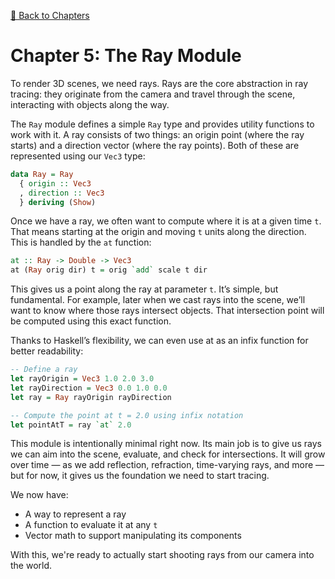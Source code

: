 [🔗 Back to Chapters](/README.md#-chapters)

# Chapter 5: The Ray Module

To render 3D scenes, we need rays. Rays are the core abstraction in ray tracing: they originate from the camera and travel through the scene, interacting with objects along the way.

The `Ray` module defines a simple `Ray` type and provides utility functions to work with it. A ray consists of two things: an origin point (where the ray starts) and a direction vector (where the ray points). Both of these are represented using our `Vec3` type:

```haskell
data Ray = Ray
  { origin :: Vec3
  , direction :: Vec3
  } deriving (Show)
```

Once we have a ray, we often want to compute where it is at a given time `t`. That means starting at the origin and moving `t` units along the direction. This is handled by the `at` function:

```haskell
at :: Ray -> Double -> Vec3
at (Ray orig dir) t = orig `add` scale t dir
```

This gives us a point along the ray at parameter `t`. It’s simple, but fundamental. For example, later when we cast rays into the scene, we’ll want to know where those rays intersect objects. That intersection point will be computed using this exact function.

Thanks to Haskell’s flexibility, we can even use at as an infix function for better readability:

```haskell
-- Define a ray
let rayOrigin = Vec3 1.0 2.0 3.0
let rayDirection = Vec3 0.0 1.0 0.0
let ray = Ray rayOrigin rayDirection

-- Compute the point at t = 2.0 using infix notation
let pointAtT = ray `at` 2.0
```

This module is intentionally minimal right now. Its main job is to give us rays we can aim into the scene, evaluate, and check for intersections. It will grow over time — as we add reflection, refraction, time-varying rays, and more — but for now, it gives us the foundation we need to start tracing.

We now have:

- A way to represent a ray
- A function to evaluate it at any `t`
- Vector math to support manipulating its components

With this, we're ready to actually start shooting rays from our camera into the world.
